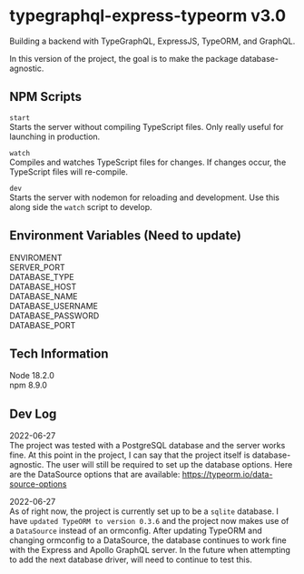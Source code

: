 # typegraphql-express-typeorm v3.0

Building a backend with TypeGraphQL, ExpressJS, TypeORM, and GraphQL.

In this version of the project, the goal is to make the package database-agnostic.

## NPM Scripts

`start`  
Starts the server without compiling TypeScript files. Only really useful for launching in production.

`watch`  
Compiles and watches TypeScript files for changes. If changes occur, the TypeScript files will re-compile.

`dev`  
Starts the server with nodemon for reloading and development. Use this along side the `watch` script to develop.

## Environment Variables (Need to update)

ENVIROMENT  
SERVER_PORT  
DATABASE_TYPE  
DATABASE_HOST  
DATABASE_NAME  
DATABASE_USERNAME  
DATABASE_PASSWORD  
DATABASE_PORT

## Tech Information

Node 18.2.0  
npm 8.9.0

## Dev Log

2022-06-27  
The project was tested with a PostgreSQL database and the server works fine. At this point in the project, I can say that the project itself is database-agnostic. The user will still be required to set up the database options. Here are the DataSource options that are available: https://typeorm.io/data-source-options

2022-06-27  
As of right now, the project is currently set up to be a `sqlite` database. I have `updated TypeORM to version 0.3.6` and the project now makes use of a `DataSource` instead of an ormconfig. After updating TypeORM and changing ormconfig to a DataSource, the database continues to work fine with the Express and Apollo GraphQL server. In the future when attempting to add the next database driver, will need to continue to test this.
